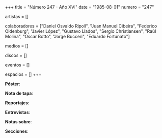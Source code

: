 +++
title = "Número 247 - Año XVI"
date = "1985-08-01"
numero = "247"

artistas = []

colaboradores = ["Daniel Osvaldo Ripoll", "Juan Manuel Cibeira", "Federico Oldenburg", "Javier López", "Gustavo Llados", "Sergio Christiansen", "Raúl Molina", "Oscar Botto", "Jorge Bucceri", "Eduardo Fortunato"]

medios = []

discos = []

eventos = []

espacios = []
+++

**Póster**: 

**Nota de tapa**: 

**Reportajes**: 

**Entrevistas**: 

**Notas sobre**:

**Secciones**:

